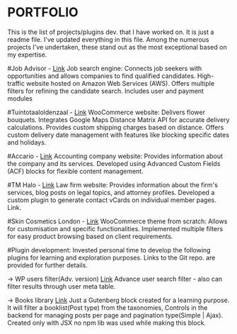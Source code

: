 # PORTFOLIO
This is the list of projects/plugins dev. that I have worked on. It is just a readme file. I've updated everything in this file. Among the numerous projects I've undertaken, these stand out as the most exceptional based on my expertise.

#Job Advisor - [Link](https://www.job-advisor.ae/)
Job search engine: Connects job seekers with opportunities and allows companies to find qualified candidates.
High-traffic website hosted on Amazon Web Services (AWS).
Offers multiple filters for refining the candidate search.
Includes user and payment modules

#Tuintotaaloldenzaal - [Link](https://shop.tuintotaaloldenzaal.nl/)
WooCommerce website: Delivers flower bouquets.
Integrates Google Maps Distance Matrix API for accurate delivery calculations.
Provides custom shipping charges based on distance.
Offers custom delivery date management with features like blocking specific dates and holidays.

#Accario - [Link](https://accario.com/)
Accounting company website: Provides information about the company and its services.
Developed using Advanced Custom Fields (ACF) blocks for flexible content management.

#TM Halo - [Link](https://tmhalo.tysonmendes.com/)
Law firm website: Provides information about the firm's services, blog posts on legal topics, and attorney profiles.
Developed a custom plugin to generate contact vCards on individual member pages. Link.

#Skin Cosmetics London - [Link](https://skincosmetics.co.uk/)
WooCommerce theme from scratch: Allows for customisation and specific functionalities.
Implemented multiple filters for easy product browsing based on client requirements.

#Plugin development:
Invested personal time to develop the following plugins for learning and exploration purposes. Links to the Git repo. are provided for further details.

-> WP users filter(Adv. version) [Link](https://github.com/h-lakkad1998/wp-users-filter)
  Advance user search filter - also can filter results through user meta table.
  
-> Books library [Link](https://github.com/h-lakkad1998/books-library)
  Just a Gutenberg block created for a learning purpose.
  It will filter a booklist(Post type) from the taxonomies, Controls in the backend for managing posts per page and pagination type(Simple | Ajax).
  Created only with JSX no npm lib was used while making this block.
